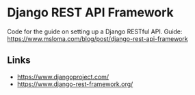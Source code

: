# Django REST API Framework
Code for the guide on setting up a Django RESTful API.
Guide: https://www.msloma.com/blog/post/django-rest-api-framework

## Links
* https://www.djangoproject.com/
* https://www.django-rest-framework.org/